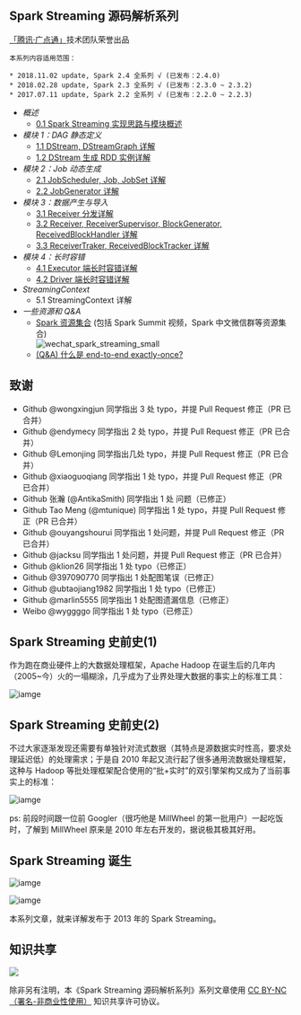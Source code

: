 ## Spark Streaming 源码解析系列

[「腾讯·广点通」](http://e.qq.com)技术团队荣誉出品

```
本系列内容适用范围：

* 2018.11.02 update, Spark 2.4 全系列 √ (已发布：2.4.0)
* 2018.02.28 update, Spark 2.3 全系列 √ (已发布：2.3.0 ~ 2.3.2)
* 2017.07.11 update, Spark 2.2 全系列 √ (已发布：2.2.0 ~ 2.2.3)
```

- *概述*
  - [0.1 Spark Streaming 实现思路与模块概述](0.1%20Spark%20Streaming%20实现思路与模块概述.md)
- *模块 1：DAG 静态定义*
  - [1.1 DStream, DStreamGraph 详解](1.1%20DStream%2C%20DStreamGraph%20详解.md)
  - [1.2 DStream 生成 RDD 实例详解](1.2%20DStream%20生成%20RDD%20实例详解.md)
- *模块 2：Job 动态生成*
  - [2.1 JobScheduler, Job, JobSet 详解](2.1%20JobScheduler%2C%20Job%2C%20JobSet%20详解.md)
  - [2.2 JobGenerator 详解](2.2%20JobGenerator%20详解.md)
- *模块 3：数据产生与导入*
  - [3.1 Receiver 分发详解](3.1%20Receiver%20分发详解.md) 
  - [3.2 Receiver, ReceiverSupervisor, BlockGenerator, ReceivedBlockHandler 详解](3.2%20Receiver%2C%20ReceiverSupervisor%2C%20BlockGenerator%2C%20ReceivedBlockHandler%20详解.md)
  - [3.3 ReceiverTraker, ReceivedBlockTracker 详解](3.3%20ReceiverTraker%2C%20ReceivedBlockTracker%20详解.md)
- *模块 4：长时容错*
  - [4.1 Executor 端长时容错详解](4.1%20Executor%20端长时容错详解.md)
  - [4.2 Driver 端长时容错详解](4.2%20Driver%20端长时容错详解.md)
- *StreamingContext*
  - 5.1 StreamingContext 详解
- *一些资源和 Q&A*
  - [Spark 资源集合](https://github.com/lw-lin/CoolplaySpark/tree/master/Spark%20%E8%B5%84%E6%BA%90%E9%9B%86%E5%90%88) (包括 Spark Summit 视频，Spark 中文微信群等资源集合)<br/>![wechat_spark_streaming_small](../Spark%20%E8%B5%84%E6%BA%90%E9%9B%86%E5%90%88/resources/wechat_spark_streaming_small_.PNG)
  - [(Q&A) 什么是 end-to-end exactly-once?](Q%26A%20什么是%20end-to-end%20exactly-once.md)

## 致谢

- Github @wongxingjun 同学指出 3 处 typo，并提 Pull Request 修正（PR 已合并）
- Github @endymecy 同学指出 2 处 typo，并提 Pull Request 修正（PR 已合并）
- Github @Lemonjing 同学指出几处 typo，并提 Pull Request 修正（PR 已合并）
- Github @xiaoguoqiang 同学指出 1 处 typo，并提 Pull Request 修正（PR 已合并）
- Github 张瀚 (@AntikaSmith) 同学指出 1 处 问题（已修正）
- Github Tao Meng (@mtunique) 同学指出 1 处 typo，并提 Pull Request 修正（PR 已合并）
- Github @ouyangshourui 同学指出 1 处问题，并提 Pull Request 修正（PR 已合并）
- Github @jacksu 同学指出 1 处问题，并提 Pull Request 修正（PR 已合并）
- Github @klion26 同学指出 1 处 typo（已修正）
- Github @397090770 同学指出 1 处配图笔误（已修正）
- Github @ubtaojiang1982 同学指出 1 处 typo（已修正）
- Github @marlin5555 同学指出 1 处配图遗漏信息（已修正）
- Weibo @wyggggo 同学指出 1 处 typo（已修正）

## Spark Streaming 史前史(1)

作为跑在商业硬件上的大数据处理框架，Apache Hadoop 在诞生后的几年内（2005~今）火的一塌糊涂，几乎成为了业界处理大数据的事实上的标准工具：

![iamge](0.imgs/001.png)

## Spark Streaming 史前史(2)

不过大家逐渐发现还需要有单独针对流式数据（其特点是源数据实时性高，要求处理延迟低）的处理需求；于是自 2010 年起又流行起了很多通用流数据处理框架，这种与 Hadoop 等批处理框架配合使用的“批+实时”的双引擎架构又成为了当前事实上的标准：

![iamge](0.imgs/002.png)

  ps: 前段时间跟一位前 Googler（很巧他是 MillWheel 的第一批用户）一起吃饭时，了解到 MillWheel 原来是 2010 年左右开发的，据说极其极其好用。

## Spark Streaming 诞生

![iamge](0.imgs/005.png)

![iamge](0.imgs/006.png)

本系列文章，就来详解发布于 2013 年的 Spark Streaming。

## 知识共享

![](https://licensebuttons.net/l/by-nc/4.0/88x31.png)

除非另有注明，本《Spark Streaming 源码解析系列》系列文章使用 [CC BY-NC（署名-非商业性使用）](https://creativecommons.org/licenses/by-nc/4.0/) 知识共享许可协议。

